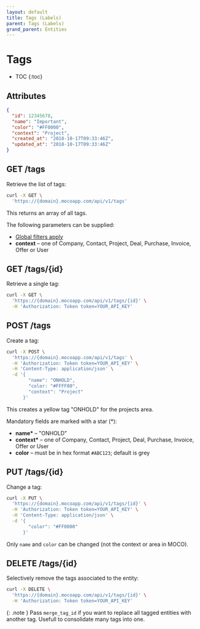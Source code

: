 ```yaml
---
layout: default
title: Tags (Labels)
parent: Tags (Labels)
grand_parent: Entities
---
```


# Tags

- TOC
{:toc}

## Attributes

```json
{
  "id": 12345678,
  "name": "Important",
  "color": "#FF0000",
  "context": "Project",
  "created_at": "2018-10-17T09:33:46Z",
  "updated_at": "2018-10-17T09:33:46Z"
}
```

## GET /tags

Retrieve the list of tags:

```bash
curl -X GET \
  'https://{domain}.mocoapp.com/api/v1/tags'
```

This returns an array of all tags.

The following parameters can be supplied:

- [Global filters apply](../entities#global-filters)
- **context** – one of Company, Contact, Project, Deal, Purchase, Invoice, Offer or User

## GET /tags/{id}

Retrieve a single tag:

```bash
curl -X GET \
  'https://{domain}.mocoapp.com/api/v1/tags/{id}' \
  -H 'Authorization: Token token=YOUR_API_KEY'
```

## POST /tags

Create a tag:

```bash
curl -X POST \
  'https://{domain}.mocoapp.com/api/v1/tags' \
  -H 'Authorization: Token token=YOUR_API_KEY' \
  -H 'Content-Type: application/json' \
  -d '{
        "name": "ONHOLD",
        "color: "#FFFF00",
        "context": "Project"
      }'
```

This creates a yellow tag "ONHOLD" for the projects area.

Mandatory fields are marked with a star (\*):

- **name\*** – "ONHOLD"
- **context\*** – one of Company, Contact, Project, Deal, Purchase, Invoice, Offer or User 
- **color** – must be in hex format `#ABC123`; default is grey 

## PUT /tags/{id}

Change a tag:

```bash
curl -X PUT \
  'https://{domain}.mocoapp.com/api/v1/tags/{id}' \
  -H 'Authorization: Token token=YOUR_API_KEY' \
  -H 'Content-Type: application/json' \
  -d '{
        "color": "#FF0000"
      }'
```

Only `name` and `color` can be changed (not the context or area in MOCO).

## DELETE /tags/{id}

Selectively remove the tags associated to the entity:

```bash
curl -X DELETE \
  'https://{domain}.mocoapp.com/api/v1/tags/{id}' \
  -H 'Authorization: Token token=YOUR_API_KEY'
```

{: .note }
Pass `merge_tag_id` if you want to replace all tagged entities with another tag. Usefull to consolidate many tags into one.
